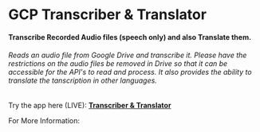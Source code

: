 # GCP Transcriber & Translator
#### Transcribe Recorded Audio files (speech only) and also Translate them.

###### Reads an audio file from Google Drive and transcribe it. Please have the restrictions on the audio files be removed in Drive so that it can be accessible for the API's to read and process.  It also provides the ability to translate the tanscription in other languages. 



Try the app here (LIVE):
**[Transcriber & Translator](nixbox.hopto.org "Transcriber & Translator")**

For More Information: 

